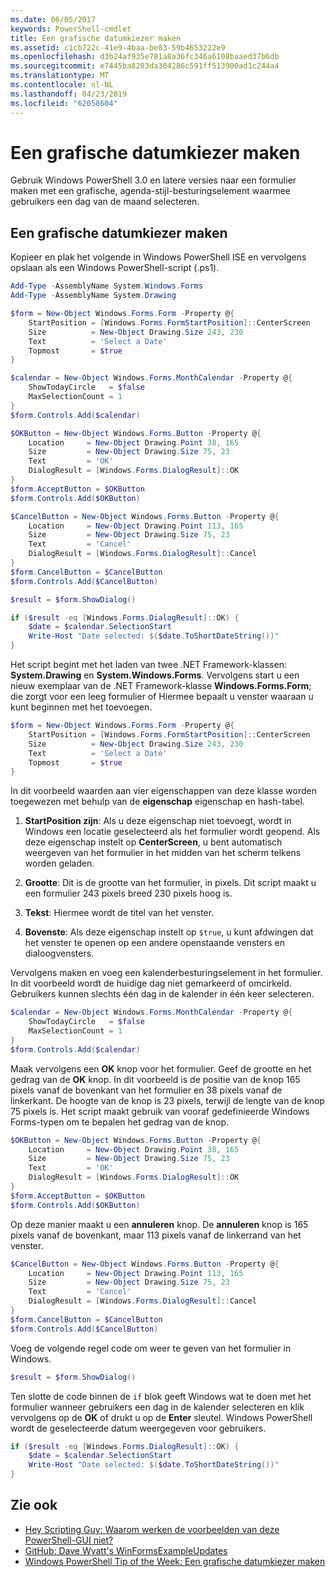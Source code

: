 ```yaml
---
ms.date: 06/05/2017
keywords: PowerShell-cmdlet
title: Een grafische datumkiezer maken
ms.assetid: c1cb722c-41e9-4baa-be83-59b4653222e9
ms.openlocfilehash: d3b24af935e781a8a36fc346a6108baaed37b6db
ms.sourcegitcommit: e7445ba8203da304286c591ff513900ad1c244a4
ms.translationtype: MT
ms.contentlocale: nl-NL
ms.lasthandoff: 04/23/2019
ms.locfileid: "62058604"
---
```

# <a name="creating-a-graphical-date-picker"></a>Een grafische datumkiezer maken

Gebruik Windows PowerShell 3.0 en latere versies naar een formulier maken met een grafische, agenda-stijl-besturingselement waarmee gebruikers een dag van de maand selecteren.

## <a name="create-a-graphical-date-picker-control"></a>Een grafische datumkiezer maken

Kopieer en plak het volgende in Windows PowerShell ISE en vervolgens opslaan als een Windows PowerShell-script (.ps1).

```powershell
Add-Type -AssemblyName System.Windows.Forms
Add-Type -AssemblyName System.Drawing

$form = New-Object Windows.Forms.Form -Property @{
    StartPosition = [Windows.Forms.FormStartPosition]::CenterScreen
    Size          = New-Object Drawing.Size 243, 230
    Text          = 'Select a Date'
    Topmost       = $true
}

$calendar = New-Object Windows.Forms.MonthCalendar -Property @{
    ShowTodayCircle   = $false
    MaxSelectionCount = 1
}
$form.Controls.Add($calendar)

$OKButton = New-Object Windows.Forms.Button -Property @{
    Location     = New-Object Drawing.Point 38, 165
    Size         = New-Object Drawing.Size 75, 23
    Text         = 'OK'
    DialogResult = [Windows.Forms.DialogResult]::OK
}
$form.AcceptButton = $OKButton
$form.Controls.Add($OKButton)

$CancelButton = New-Object Windows.Forms.Button -Property @{
    Location     = New-Object Drawing.Point 113, 165
    Size         = New-Object Drawing.Size 75, 23
    Text         = 'Cancel'
    DialogResult = [Windows.Forms.DialogResult]::Cancel
}
$form.CancelButton = $CancelButton
$form.Controls.Add($CancelButton)

$result = $form.ShowDialog()

if ($result -eq [Windows.Forms.DialogResult]::OK) {
    $date = $calendar.SelectionStart
    Write-Host "Date selected: $($date.ToShortDateString())"
}
```

Het script begint met het laden van twee .NET Framework-klassen: **System.Drawing** en **System.Windows.Forms**.
Vervolgens start u een nieuw exemplaar van de .NET Framework-klasse **Windows.Forms.Form**; die zorgt voor een leeg formulier of Hiermee bepaalt u venster waaraan u kunt beginnen met het toevoegen.

```powershell
$form = New-Object Windows.Forms.Form -Property @{
    StartPosition = [Windows.Forms.FormStartPosition]::CenterScreen
    Size          = New-Object Drawing.Size 243, 230
    Text          = 'Select a Date'
    Topmost       = $true
}
```

In dit voorbeeld waarden aan vier eigenschappen van deze klasse worden toegewezen met behulp van de **eigenschap** eigenschap en hash-tabel.

1. **StartPosition zijn**: Als u deze eigenschap niet toevoegt, wordt in Windows een locatie geselecteerd als het formulier wordt geopend.
   Als deze eigenschap instelt op **CenterScreen**, u bent automatisch weergeven van het formulier in het midden van het scherm telkens worden geladen.

2. **Grootte**: Dit is de grootte van het formulier, in pixels.
   Dit script maakt u een formulier 243 pixels breed 230 pixels hoog is.

3. **Tekst**: Hiermee wordt de titel van het venster.

4. **Bovenste**: Als deze eigenschap instelt op `$true`, u kunt afdwingen dat het venster te openen op een andere openstaande vensters en dialoogvensters.

Vervolgens maken en voeg een kalenderbesturingselement in het formulier.
In dit voorbeeld wordt de huidige dag niet gemarkeerd of omcirkeld.
Gebruikers kunnen slechts één dag in de kalender in één keer selecteren.

```powershell
$calendar = New-Object Windows.Forms.MonthCalendar -Property @{
    ShowTodayCircle   = $false
    MaxSelectionCount = 1
}
$form.Controls.Add($calendar)
```

Maak vervolgens een **OK** knop voor het formulier.
Geef de grootte en het gedrag van de **OK** knop.
In dit voorbeeld is de positie van de knop 165 pixels vanaf de bovenkant van het formulier en 38 pixels vanaf de linkerkant.
De hoogte van de knop is 23 pixels, terwijl de lengte van de knop 75 pixels is.
Het script maakt gebruik van vooraf gedefinieerde Windows Forms-typen om te bepalen het gedrag van de knop.

```powershell
$OKButton = New-Object Windows.Forms.Button -Property @{
    Location     = New-Object Drawing.Point 38, 165
    Size         = New-Object Drawing.Size 75, 23
    Text         = 'OK'
    DialogResult = [Windows.Forms.DialogResult]::OK
}
$form.AcceptButton = $OKButton
$form.Controls.Add($OKButton)
```

Op deze manier maakt u een **annuleren** knop.
De **annuleren** knop is 165 pixels vanaf de bovenkant, maar 113 pixels vanaf de linkerrand van het venster.

```powershell
$CancelButton = New-Object Windows.Forms.Button -Property @{
    Location     = New-Object Drawing.Point 113, 165
    Size         = New-Object Drawing.Size 75, 23
    Text         = 'Cancel'
    DialogResult = [Windows.Forms.DialogResult]::Cancel
}
$form.CancelButton = $CancelButton
$form.Controls.Add($CancelButton)
```

Voeg de volgende regel code om weer te geven van het formulier in Windows.

```powershell
$result = $form.ShowDialog()
```

Ten slotte de code binnen de `if` blok geeft Windows wat te doen met het formulier wanneer gebruikers een dag in de kalender selecteren en klik vervolgens op de **OK** of drukt u op de **Enter** sleutel.
Windows PowerShell wordt de geselecteerde datum weergegeven voor gebruikers.

```powershell
if ($result -eq [Windows.Forms.DialogResult]::OK) {
    $date = $calendar.SelectionStart
    Write-Host "Date selected: $($date.ToShortDateString())"
}
```

## <a name="see-also"></a>Zie ook

- [Hey Scripting Guy:  Waarom werken de voorbeelden van deze PowerShell-GUI niet?](https://go.microsoft.com/fwlink/?LinkId=506644)
- [GitHub: Dave Wyatt's WinFormsExampleUpdates](https://github.com/dlwyatt/WinFormsExampleUpdates)
- [Windows PowerShell Tip of the Week:  Een grafische datumkiezer maken](https://technet.microsoft.com/library/ff730942.aspx)